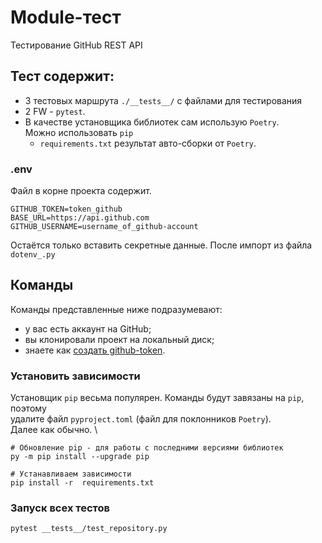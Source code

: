 # Module-тест
Тестирование GitHub REST API

## Тест содержит:
 - 3 тестовых маршрута `./__tests__/` с файлами для тестирования
 - 2 FW - `pytest`.
 - В качестве установщика библиотек сам использую `Poetry`. \
Можно использовать `pip`
   - `requirements.txt` результат авто-сборки от `Poetry`.

### .env
Файл в корне проекта содержит.
```text
GITHUB_TOKEN=token_github
BASE_URL=https://api.github.com
GITHUB_USERNAME=username_of_github-account
```
Остаётся только вставить секретные данные. После импорт из файла `dotenv_.py`

## Команды
Команды представленные ниже подразумевают:
- у вас есть аккаунт на GitHub;
- вы клонировали проект на локальный диск;
- знаете как [создать github-token](https://www.geeksforgeeks.org/how-to-generate-personal-access-token-in-github/).

### Установить зависимости
Установщик `pip` весьма популярен. Команды будут завязаны на `pip`, поэтому \
удалите файл `pyproject.toml` (файл для поклонников `Poetry`). \
Далее как обычно. \
```text
# Обновление pip - для работы с последними версиями библиотек
py -m pip install --upgrade pip

# Устанавливаем зависимости
pip install -r  requirements.txt
```


### Запуск всех тестов
```text
pytest __tests__/test_repository.py
```

